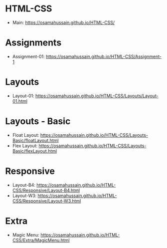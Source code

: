 # HTML-CSS #
- Main: https://osamahussain.github.io/HTML-CSS/
# Assignments #
- Assignment-01: https://osamahussain.github.io/HTML-CSS/Assignment-1
# Layouts #
- Layout-01: https://osamahussain.github.io/HTML-CSS/Layouts/Layout-01.html
# Layouts - Basic #
- Float Layout: https://osamahussain.github.io/HTML-CSS/Layouts-Basic/floatLayout.html
- Flex Layout: https://osamahussain.github.io/HTML-CSS/Layouts-Basic/flexLayout.html
# Responsive #
- Layout-B4: https://osamahussain.github.io/HTML-CSS/Responsive/Layout-B4.html
- Layout-W3: https://osamahussain.github.io/HTML-CSS/Responsive/Layout-W3.html
# Extra #
- Magic Menu: https://osamahussain.github.io/HTML-CSS/Extra/MagicMenu.html